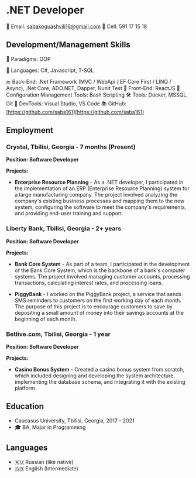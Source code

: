 # .NET Developer

📧 Email: sabakoguashvili16@gmail.com
📱 Cell: 591 17 15 18

## Development/Management Skills

🚀 Paradigms: OOP

📝 Languages: C#, Javascript, T-SQL

🔙 Back-End: .Net Framework (MVC / WebApi / EF Core First / LINQ / Async), .Net Core, ADO.NET, Dapper, Nunit Test
🎨 Front-End: ReactJS
🔧 Configuration Management Tools: Bash Scripting
🛠️ Tools: Docker, MSSQL, Git
🔨 DevTools: Visual Studio, VS Code
📚 GitHub: [https://github.com/saba161](https://github.com/saba161)

## Employment

### Crystal, Tbilisi, Georgia - 7 months (Present)

**Position: Software Developer**

**Projects:**

- **Enterprise Resource Planning** - As a .NET developer, I participated in the implementation of an ERP (Enterprise Resource Planning) system for a large manufacturing company. The project involved analyzing the company's existing business processes and mapping them to the new system, configuring the software to meet the company's requirements, and providing end-user training and support.

### Liberty Bank, Tbilisi, Georgia - 2+ years

**Position: Software Developer**

**Projects:**

- **Bank Core System** - As part of a team, I participated in the development of the Bank Core System, which is the backbone of a bank's computer systems. The project involved managing customer accounts, processing transactions, calculating interest rates, and processing loans.

- **PiggyBank** - I worked on the PiggyBank project, a service that sends SMS reminders to customers on the first working day of each month. The purpose of this project is to encourage customers to save by depositing a small amount of money into their savings accounts at the beginning of each month.

### Betlive.com, Tbilisi, Georgia - 1 year

**Position: Software Developer**

**Projects:**

- **Casino Bonus System** - Created a casino bonus system from scratch, which included designing and developing the system architecture, implementing the database schema, and integrating it with the existing platform.

## Education

- Caucasus University, Tbilisi, Georgia, 2017 - 2021
- 🎓 BA, Major in Programming

## Languages

- 🇷🇺 Russian (like native)
- 🇬🇧 English (Intermediate)
